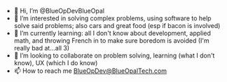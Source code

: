 - 👋 Hi, I’m @BlueOpDevBlueOpal
- 👀 I’m interested in solving complex problems, using software to help solve said problems; also cars and great food (esp if bacon is involved)
- 🌱 I’m currently learning:  all I don't know about development, applied math, and throwing French in to make sure boredom is avoided (I'm really bad at...all 3)
- 💞️ I’m looking to collaborate on problem solving, learning (what I don't know), UX (which I do know)
- 📫 How to reach me BlueOpDev@BlueOpalTech.com

<!---
BlueOpDevBlueOpal/BlueOpDevBlueOpal is a ✨ special ✨ repository because its `README.md` (this file) appears on your GitHub profile.
You can click the Preview link to take a look at your changes.
--->
